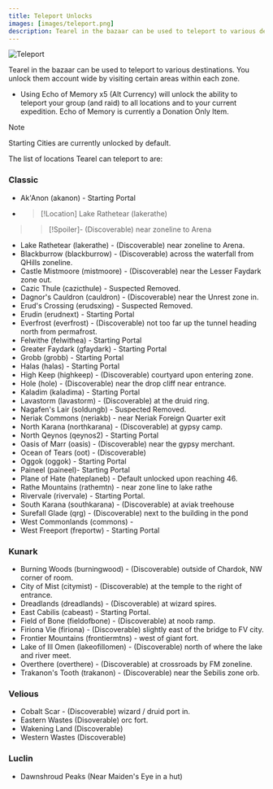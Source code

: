 ```yaml
---
title: Teleport Unlocks
images: [images/teleport.png]
description: Tearel in the bazaar can be used to teleport to various destinations for a fee. This page lists all locations unlockable.
---
```


![Teleport](images/teleport.png)

Tearel in the bazaar can be used to teleport to various destinations. You unlock them account wide by visiting certain areas within each zone.

- Using Echo of Memory x5 (Alt Currency) will unlock the ability to teleport your group (and raid) to all locations and to your current expedition. Echo of Memory is currently a Donation Only Item.


> [!note]
> Starting Cities are currently unlocked by default.

The list of locations Tearel can teleport to are:

### Classic

* Ak'Anon (akanon) - Starting Portal
* > [!Location] Lake Rathetear (lakerathe)
> > [!Spoiler]- (Discoverable) near zoneline to Arena
* Lake Rathetear (lakerathe) - (Discoverable) near zoneline to Arena.
* Blackburrow (blackburrow) - (Discoverable) across the waterfall from QHills zoneline.
* Castle Mistmoore (mistmoore) - (Discoverable) near the Lesser Faydark zone out.
* Cazic Thule (cazicthule) - Suspected Removed.
* Dagnor's Cauldron (cauldron) - (Discoverable) near the Unrest zone in.
* Erud's Crossing (erudsxing) - Suspected Removed.
* Erudin (erudnext) - Starting Portal
* Everfrost (everfrost) - (Discoverable) not too far up the tunnel heading north from permafrost.
* Felwithe (felwithea) - Starting Portal
* Greater Faydark (gfaydark) - Starting Portal
* Grobb (grobb) - Starting Portal
* Halas (halas) - Starting Portal
* High Keep (highkeep) - (Discoverable) courtyard upon entering zone.
* Hole (hole) - (Discoverable) near the drop cliff near entrance.
* Kaladim (kaladima) - Starting Portal
* Lavastorm (lavastorm) - (Discoverable) at the druid ring.
* Nagafen's Lair (soldungb) - Suspected Removed.
* Neriak Commons (neriakb) - near Neriak Foreign Quarter exit
* North Karana (northkarana) - (Discoverable) at gypsy camp.
* North Qeynos (qeynos2) - Starting Portal
* Oasis of Marr (oasis) - (Discoverable) near the gypsy merchant.
* Ocean of Tears (oot) - (Discoverable)
* Oggok (oggok) - Starting Portal
* Paineel (paineel)- Starting Portal
* Plane of Hate (hateplaneb) - Default unlocked upon reaching 46.
* Rathe Mountains (rathemtn) - near zone line to lake rathe
* Rivervale (rivervale) - Starting Portal.
* South Karana (southkarana) - (Discoverable) at aviak treehouse
* Surefall Glade (qrg) - (Discoverable) next to the building in the pond
* West Commonlands (commons) -
* West Freeport (freportw) - Starting Portal

### Kunark

* Burning Woods (burningwood) - (Discoverable) outside of Chardok, NW corner of room.
* City of Mist (citymist) - (Discoverable) at the temple to the right of entrance.
* Dreadlands (dreadlands) - (Discoverable) at wizard spires.
* East Cabilis (cabeast) - Starting Portal.
* Field of Bone (fieldofbone) - (Discoverable) at noob ramp.
* Firiona Vie (firiona) - (Discoverable) slightly east of the bridge to FV city.
* Frontier Mountains (frontiermtns) - west of giant fort.
* Lake of Ill Omen (lakeofillomen) - (Discoverable) north of where the lake and river meet.
* Overthere (overthere) - (Discoverable) at crossroads by FM zoneline.
* Trakanon's Tooth (trakanon) - (Discoverable) near the Sebilis zone orb.

### Velious

* Cobalt Scar - (Discoverable) wizard / druid port in.
* Eastern Wastes (Disoverable) orc fort.
* Wakening Land (Discoverable)
* Western Wastes (Discoverable)


### Luclin

* Dawnshroud Peaks (Near Maiden's Eye in a hut)
